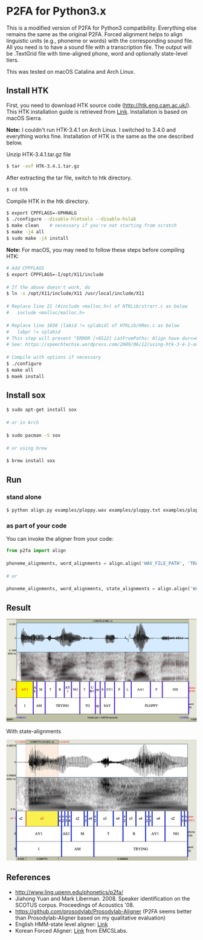 # P2FA for Python3.x

This is a modified version of P2FA for Python3 compatibility.
Everything else remains the same as the original P2FA.
Forced alignment helps to align linguistic units (e.g., phoneme or
words) with the corresponding sound file. All you need is to have a
sound file with a transcription file.
The output will be .TextGrid file with time-aligned phone, word and
optionally state-level tiers.

This was tested on macOS Catalina and Arch Linux.

## Install HTK
First, you need to download HTK source code (http://htk.eng.cam.ac.uk/).
This HTK installation guide is retrieved from
[Link](https://github.com/prosodylab/Prosodylab-Aligner).
Installation is based on macOS Sierra.

**Note:** I couldn't run HTK-3.4.1 on Arch Linux. I switched to 3.4.0
and everything works fine. Installation of HTK is the same as the one
described below.

Unzip HTK-3.4.1.tar.gz file

```bash
$ tar -xvf HTK-3.4.1.tar.gz
```

After extracting the tar file, switch to htk directory.

```bash
$ cd htk
```

Compile HTK in the htk directory.

```bash
$ export CPPFLAGS=-UPHNALG
$ ./configure --disable-hlmtools --disable-hslab
$ make clean    # necessary if you're not starting from scratch
$ make -j4 all
$ sudo make -j4 install
```

**Note:** For macOS, you may need to follow these steps before compiling HTK:

```bash
# Add CPPFLAGS
$ export CPPFLAGS=-I/opt/X11/include

# If the above doesn't work, do 
$ ln -s /opt/X11/include/X11 /usr/local/include/X11

# Replace line 21 (#include <malloc.h>) of HTKLib/strarr.c as below
#   include <malloc/malloc.h> 

# Replace line 1650 (labid != splabid) of HTKLib/HRec.c as below
#   labpr != splabid
# This step will prevent "ERROR [+8522] LatFromPaths: Align have dur<=0"
# See: https://speechtechie.wordpress.com/2009/06/12/using-htk-3-4-1-on-mac-os-10-5/

# Compile with options if necessary
$ ./configure
$ make all
$ maek install
```


## Install sox

```bash
$ sudo apt-get install sox

# or in Arch

$ sudo pacman -S sox

# or using brew

$ brew install sox
```

## Run

### stand alone

```bash
$ python align.py examples/ploppy.wav examples/ploppy.txt examples/ploppy.TextGrid
```

### as part of your code

You can invoke the aligner from your code:

```python
from p2fa import align

phoneme_alignments, word_alignments = align.align('WAV_FILE_PATH', 'TRANSCRIPTION_FILE_PATH')

# or 

phoneme_alignments, word_alignments, state_alignments = align.align('WAV_FILE_PATH', 'TRANSCRIPTION_FILE_PATH', state_align=True)
```

## Result

![image_of_ploppy_dot_png](p2fa/_tmp/ploppy.png)

With state-alignments

![image_of_ploppy_dot_png](p2fa/_tmp/ploppy_state.png)

## References
- http://www.ling.upenn.edu/phonetics/p2fa/
- Jiahong Yuan and Mark Liberman. 2008. Speaker identification on the SCOTUS corpus. Proceedings of Acoustics '08.
- https://github.com/prosodylab/Prosodylab-Aligner (P2FA seems better than Prosodylab-Aligner based on my qualitative evaluation)
- English HMM-state level aligner: [Link](https://github.com/jaekookang/p2fa_state_aligner)
- Korean Forced Aligner: [Link](https://github.com/EMCSlabs/Programs/tree/master/Korean_FA) from EMCSLabs.
